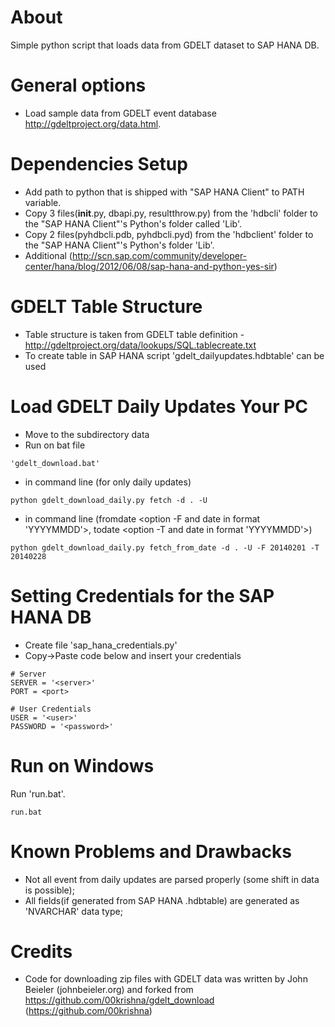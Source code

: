 About
=====
Simple python script that loads data from GDELT dataset to SAP HANA DB.

General options
===============
* Load sample data from GDELT event database http://gdeltproject.org/data.html.

Dependencies Setup
==================
* Add path to python that is shipped with "SAP HANA Client" to PATH variable.
* Copy 3 files(__init__.py, dbapi.py, resultthrow.py) from the 'hdbcli' folder to the "SAP HANA Client"'s Python's folder called 'Lib'.
* Copy 2 files(pyhdbcli.pdb, pyhdbcli.pyd) from the 'hdbclient' folder to the "SAP HANA Client"'s Python's folder 'Lib'.
* Additional (http://scn.sap.com/community/developer-center/hana/blog/2012/06/08/sap-hana-and-python-yes-sir)


GDELT Table Structure
====================================
* Table structure is taken from GDELT table definition - http://gdeltproject.org/data/lookups/SQL.tablecreate.txt
* To create table in SAP HANA script 'gdelt_dailyupdates.hdbtable' can be used


Load GDELT Daily Updates Your PC
======================================================
* Move to the subdirectory data
* Run on bat file
```
'gdelt_download.bat'
```
* in command line (for only daily updates)
```
python gdelt_download_daily.py fetch -d . -U
```
* in command line (fromdate <option -F and date in format 'YYYYMMDD'>, todate <option -T and date in format 'YYYYMMDD'>)
```
python gdelt_download_daily.py fetch_from_date -d . -U -F 20140201 -T 20140228
```


Setting Credentials for the SAP HANA DB
======================================
* Create file 'sap_hana_credentials.py'
* Copy->Paste code below and insert your credentials
```
# Server 
SERVER = '<server>'
PORT = <port>

# User Credentials
USER = '<user>'
PASSWORD = '<password>'
```

Run on Windows
==============
Run 'run.bat'.
```
run.bat
```	

Known Problems and Drawbacks
============================
* Not all event from daily updates are parsed properly (some shift in data is possible);
* All fields(if generated from SAP HANA .hdbtable) are generated as 'NVARCHAR' data type;

Credits
=======
* Code for downloading zip files with GDELT data was written by John Beieler (johnbeieler.org) and forked from https://github.com/00krishna/gdelt_download (https://github.com/00krishna)
